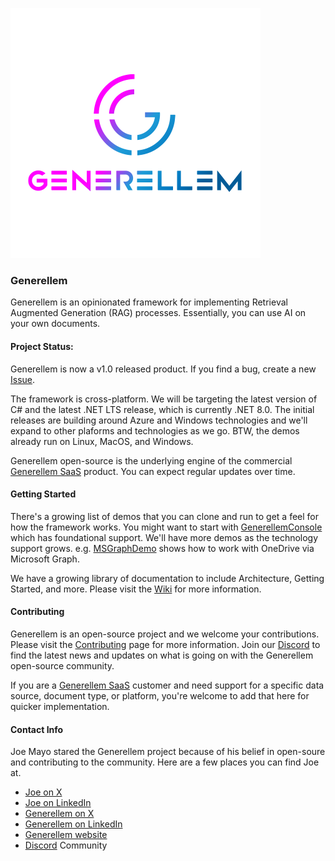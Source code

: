 ![Generellem Logo](dp_social.png)

### Generellem

Generellem is an opinionated framework for implementing Retrieval Augmented Generation (RAG) processes. Essentially, you can use AI on your own documents.

#### Project Status:

Generellem is now a v1.0 released product. If you find a bug, create a new [Issue](https://github.com/JoeAtGenerellem/generellem/issues).

The framework is cross-platform. We will be targeting the latest version of C# and the latest .NET LTS release, which is currently .NET 8.0. The initial releases are building around Azure and Windows technologies and we'll expand to other plaforms and technologies as we go. BTW, the demos already run on Linux, MacOS, and Windows.

Generellem open-source is the underlying engine of the commercial [Generellem SaaS](https://generellem.ai/) product. You can expect regular updates over time.

#### Getting Started

There's a growing list of demos that you can clone and run to get a feel for how the framework works. You might want to start with [GenerellemConsole](https://github.com/JoeAtGenerellem/generellem/tree/main/GenerellemConsole) which has foundational support. We'll have more demos as the technology support grows. e.g. [MSGraphDemo](https://github.com/JoeAtGenerellem/generellem/tree/main/MSGraphDemo) shows how to work with OneDrive via Microsoft Graph.

We have a growing library of documentation to include Architecture, Getting Started, and more. Please visit the [Wiki](https://github.com/generellem/generellem/wiki) for more information.

#### Contributing

Generellem is an open-source project and we welcome your contributions. Please visit the [Contributing](https://github.com/JoeAtGenerellem/generellem/blob/main/CONTRIBUTING.md) page for more information. Join our [Discord](https://discord.gg/Nhn5BMECBR) to find the latest news and updates on what is going on with the Generellem open-source community.

If you are a [Generellem SaaS](https://generellem.ai/) customer and need support for a specific data source, document type, or platform, you're welcome to add that here for quicker implementation.

#### Contact Info

Joe Mayo stared the Generellem project because of his belief in open-soure and contributing to the community. Here are a few places you can find Joe at.

* [Joe on X](https://twitter.com/JoeMayo)
* [Joe on LinkedIn](https://www.linkedin.com/in/joemayo/)
* [Generellem on X](https://twitter.com/generellem)
* [Generellem on LinkedIn](https://www.linkedin.com/company/generellem/)
* [Generellem website](https://generellem.ai/)
* [Discord](https://discord.gg/Nhn5BMECBR) Community